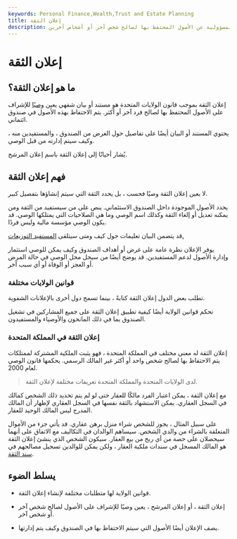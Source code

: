 ```yaml
---
keywords: Personal Finance,Wealth,Trust and Estate Planning
title: إعلان الثقة
description: يعين إعلان الثقة وصيًا لتحمل المسؤولية عن الأصول المحتفظ بها لصالح شخص آخر أو أشخاص آخرين.
---
```


# إعلان الثقة
## ما هو إعلان الثقة؟

إعلان الثقة بموجب قانون الولايات المتحدة هو مستند أو بيان شفهي يعين [وصيًا](/trustee) للإشراف على الأصول المحتفظ بها لصالح فرد آخر أو أكثر. يتم الاحتفاظ بهذه الأصول في صندوق ائتماني.

يحتوي المستند أو البيان أيضًا على تفاصيل حول الغرض من الصندوق ، والمستفيدين منه ، وكيف سيتم إدارته من قبل الوصي.

يُشار أحيانًا إلى إعلان الثقة باسم إعلان المرشح.

## فهم إعلان الثقة

لا يعين إعلان الثقة وصيًا فحسب ، بل يحدد الثقة التي سيتم إنشاؤها بتفصيل كبير.

يحدد الأصول الموجودة داخل الصندوق الاستئماني. ينص على من سيستفيد من الثقة ومن يمكنه تعديل أو إلغاء الثقة وكذلك اسم الوصي وما هي الصلاحيات التي يمتلكها الوصي. قد يكون الوصي مؤسسة مالية وليس فردًا.

قد يتضمن البيان تعليمات حول كيف ومتى سيتلقى [المستفيد التوزيعات.](/beneficiary)

يوفر الإعلان نظرة عامة على غرض أو أهداف الصندوق وكيف يمكن للوصي استثمار وإدارة الأصول لدعم المستفيدين. قد يوضح أيضًا من سيحل محل الوصي في حالة المرض أو العجز أو الوفاة أو أي سبب آخر.

### قوانين الولايات مختلفة

تطلب بعض الدول إعلان الثقة كتابةً ، بينما تسمح دول أخرى بالإعلانات الشفوية.

تحكم قوانين الولاية أيضًا كيفية تطبيق إعلان الثقة على جميع المشاركين في تشغيل الصندوق بما في ذلك المانحون والأوصياء والمستفيدون.

### إعلان الثقة في المملكة المتحدة

إعلان الثقة له معنى مختلف في المملكة المتحدة ، فهو يثبت الملكية المشتركة لممتلكات يتم الاحتفاظ بها لصالح شخص واحد أو أكثر غير المالك الرسمي. يحكمها قانون الوصي لعام 2000.

> لدى الولايات المتحدة والمملكة المتحدة تعريفات مختلفة لإعلان الثقة.

>

مع إعلان الثقة ، يمكن اعتبار الفرد مالكًا للعقار حتى لو لم يتم تحديد ذلك الشخص كمالك في السجل العقاري. يمكن الاستشهاد بالثقة نفسها في السجل العقاري لإظهار أن المالك المدرج ليس المالك الوحيد للعقار.

على سبيل المثال ، يجوز للشخص شراء منزل برهن عقاري. قد يأتي جزء من الأموال المتعلقة بالشراء من والدي الشخص. سيساهم الوالدان في التكاليف مع الاتفاق على أنهما سيحصلان على حصة من أي ربح من بيع العقار. سيكون الشخص الذي ينشئ إعلان الثقة هو المالك المسجل في سندات ملكية العقار ، ولكن يمكن للوالدين تسجيل مصالحهم في [سند الثقة](/trustdeed).

## يسلط الضوء

- قوانين الولاية لها متطلبات مختلفة لإنشاء إعلان الثقة.

- إعلان الثقة ، أو إعلان المرشح ، يعين وصيًا للإشراف على الأصول لصالح شخص آخر أو شخص آخر.

- يصف الإعلان أيضًا الأصول التي سيتم الاحتفاظ بها في الصندوق وكيف يتم إدارتها.

